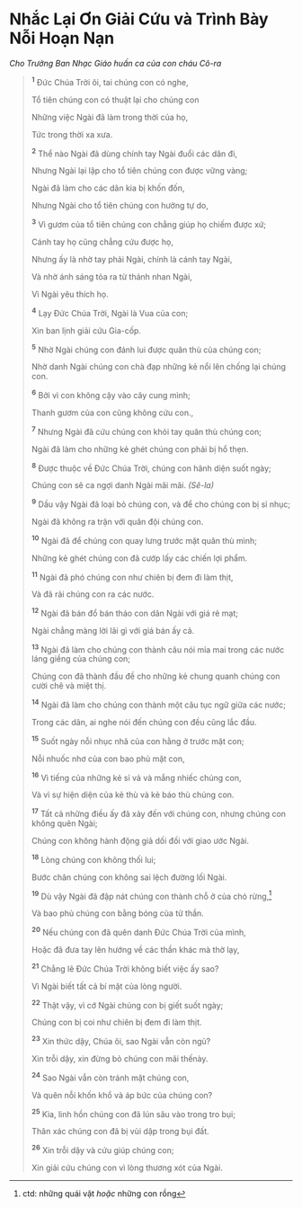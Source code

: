 # Nhắc Lại Ơn Giải Cứu và Trình Bày Nỗi Hoạn Nạn
*Cho Trưởng Ban Nhạc Giáo huấn ca của con cháu Cô-ra*

> <sup><b>1</b></sup> Ðức Chúa Trời ôi, tai chúng con có nghe,
> 
> Tổ tiên chúng con có thuật lại cho chúng con
> 
> Những việc Ngài đã làm trong thời của họ,
> 
> Tức trong thời xa xưa.
> 
> <sup><b>2</b></sup> Thể nào Ngài đã dùng chính tay Ngài đuổi các dân đi,
> 
> Nhưng Ngài lại lập cho tổ tiên chúng con được vững vàng;
> 
> Ngài đã làm cho các dân kia bị khốn đốn,
> 
> Nhưng Ngài cho tổ tiên chúng con hưởng tự do,
> 
> <sup><b>3</b></sup> Vì gươm của tổ tiên chúng con chẳng giúp họ chiếm được xứ;
> 
> Cánh tay họ cũng chẳng cứu được họ,
> 
> Nhưng ấy là nhờ tay phải Ngài, chính là cánh tay Ngài,
> 
> Và nhờ ánh sáng tỏa ra từ thánh nhan Ngài,
> 
> Vì Ngài yêu thích họ.
>
> <sup><b>4</b></sup> Lạy Ðức Chúa Trời, Ngài là Vua của con;
> 
> Xin ban lịnh giải cứu Gia-cốp.
> 
> <sup><b>5</b></sup> Nhờ Ngài chúng con đánh lui được quân thù của chúng con;
> 
> Nhờ danh Ngài chúng con chà đạp những kẻ nổi lên chống lại chúng con.
> 
> <sup><b>6</b></sup> Bởi vì con không cậy vào cây cung mình;
> 
> Thanh gươm của con cũng không cứu con.,
> 
> <sup><b>7</b></sup> Nhưng Ngài đã cứu chúng con khỏi tay quân thù chúng con;
> 
> Ngài đã làm cho những kẻ ghét chúng con phải bị hổ thẹn.
> 
> <sup><b>8</b></sup> Ðược thuộc về Ðức Chúa Trời, chúng con hãnh diện suốt ngày;
> 
> Chúng con sẽ ca ngợi danh Ngài mãi mãi. *(Sê-la)*
>
> <sup><b>9</b></sup> Dầu vậy Ngài đã loại bỏ chúng con, và để cho chúng con bị sỉ nhục;
> 
> Ngài đã không ra trận với quân đội chúng con.
> 
> <sup><b>10</b></sup> Ngài đã để chúng con quay lưng trước mặt quân thù mình;
> 
> Những kẻ ghét chúng con đã cướp lấy các chiến lợi phẩm.
> 
> <sup><b>11</b></sup> Ngài đã phó chúng con như chiên bị đem đi làm thịt,
> 
> Và đã rải chúng con ra các nước.
> 
> <sup><b>12</b></sup> Ngài đã bán đổ bán tháo con dân Ngài với giá rẻ mạt;
> 
> Ngài chẳng màng lời lãi gì với giá bán ấy cả.
> 
> <sup><b>13</b></sup> Ngài đã làm cho chúng con thành câu nói mỉa mai trong các nước láng giềng của chúng con;
> 
> Chúng con đã thành đầu đề cho những kẻ chung quanh chúng con cười chê và miệt thị.
> 
> <sup><b>14</b></sup> Ngài đã làm cho chúng con thành một câu tục ngữ giữa các nước;
> 
> Trong các dân, ai nghe nói đến chúng con đều cũng lắc đầu.
> 
> <sup><b>15</b></sup> Suốt ngày nỗi nhục nhã của con hằng ở trước mặt con;
> 
> Nỗi nhuốc nhơ của con bao phủ mặt con,
> 
> <sup><b>16</b></sup> Vì tiếng của những kẻ sỉ vả và mắng nhiếc chúng con,
> 
> Và vì sự hiện diện của kẻ thù và kẻ báo thù chúng con.
>
> <sup><b>17</b></sup> Tất cả những điều ấy đã xảy đến với chúng con, nhưng chúng con không quên Ngài;
> 
> Chúng con không hành động giả dối đối với giao ước Ngài.
> 
> <sup><b>18</b></sup> Lòng chúng con không thối lui;
> 
> Bước chân chúng con không sai lệch đường lối Ngài.
> 
> <sup><b>19</b></sup> Dù vậy Ngài đã đập nát chúng con thành chỗ ở của chó rừng,[^1-419be249-2fed-4cdb-935d-39db69a74d53]
> 
> Và bao phủ chúng con bằng bóng của tử thần.
>
> <sup><b>20</b></sup> Nếu chúng con đã quên danh Ðức Chúa Trời của mình,
> 
> Hoặc đã đưa tay lên hướng về các thần khác mà thờ lạy,
> 
> <sup><b>21</b></sup> Chẳng lẽ Ðức Chúa Trời không biết việc ấy sao?
> 
> Vì Ngài biết tất cả bí mật của lòng người.
> 
> <sup><b>22</b></sup> Thật vậy, vì cớ Ngài chúng con bị giết suốt ngày;
> 
> Chúng con bị coi như chiên bị đem đi làm thịt.
>
> <sup><b>23</b></sup> Xin thức dậy, Chúa ôi, sao Ngài vẫn còn ngủ?
> 
> Xin trỗi dậy, xin đừng bỏ chúng con mãi thếnày.
> 
> <sup><b>24</b></sup> Sao Ngài vẫn còn tránh mặt chúng con,
> 
> Và quên nỗi khốn khổ và áp bức của chúng con?
> 
> <sup><b>25</b></sup> Kìa, linh hồn chúng con đã lún sâu vào trong tro bụi;
> 
> Thân xác chúng con đã bị vùi dập trong bụi đất.
> 
> <sup><b>26</b></sup> Xin trỗi dậy và cứu giúp chúng con;
> 
> Xin giải cứu chúng con vì lòng thương xót của Ngài.

[^1-419be249-2fed-4cdb-935d-39db69a74d53]: ctd: những quái vật *hoặc* những con rồng